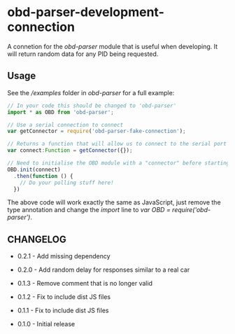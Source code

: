 # obd-parser-development-connection
A connetion for the *obd-parser* module that is useful when developing. It will
return random data for any PID being requested.

## Usage
See the _/examples_ folder in *obd-parser* for a full example:

```ts
// In your code this should be changed to 'obd-parser'
import * as OBD from 'obd-parser';

// Use a serial connection to connect
var getConnector = require('obd-parser-fake-connection');

// Returns a function that will allow us to connect to the serial port
var connect:Function = getConnector({});

// Need to initialise the OBD module with a "connector" before starting
OBD.init(connect)
  .then(function () {
    // Do your polling stuff here!
  })
```

The above code will work exactly the same as JavaScript, just remove the type
annotation and change the _import_ line to _var OBD = require('obd-parser')_. 

## CHANGELOG

* 0.2.1 - Add missing dependency

* 0.2.0 - Add random delay for responses similar to a real car

* 0.1.3 - Remove comment that is no longer valid

* 0.1.2 - Fix to include dist JS files

* 0.1.1 - Fix to include dist JS files

* 0.1.0 - Initial release